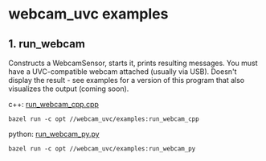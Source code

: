 # webcam_uvc examples


## 1. **run_webcam** 

Constructs a WebcamSensor, starts it, prints resulting messages. You must have a UVC-compatible webcam attached (usually via USB). Doesn't display the result - see examples for a version of this program that also visualizes the output (coming soon).

c++: [run_webcam_cpp.cpp](run_webcam_cpp.cpp)
                
    bazel run -c opt //webcam_uvc/examples:run_webcam_cpp

python: [run_webcam_py.py](run_webcam_py.py)

    bazel run -c opt //webcam_uvc/examples:run_webcam_py
